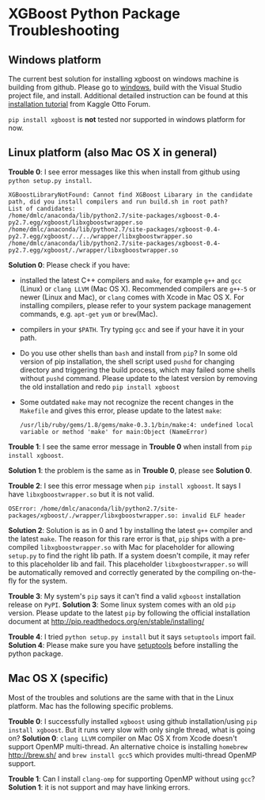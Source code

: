 XGBoost Python Package Troubleshooting
======================
Windows platform
------------
The current best solution for installing xgboost on windows machine is building from github. Please go to [windows](/windows/), build with the Visual Studio project file, and install. Additional detailed instruction can be found at this [installation tutorial](https://www.kaggle.com/c/otto-group-product-classification-challenge/forums/t/13043/run-xgboost-from-windows-and-python) from Kaggle Otto Forum.

`pip install xgboost` is **not** tested nor supported in windows platform for now. 

Linux platform (also Mac OS X in general)
------------
**Trouble 0**: I see error messages like this when install from github using `python setup.py install`.

    XGBoostLibraryNotFound: Cannot find XGBoost Libarary in the candidate path, did you install compilers and run build.sh in root path?
    List of candidates:
    /home/dmlc/anaconda/lib/python2.7/site-packages/xgboost-0.4-py2.7.egg/xgboost/libxgboostwrapper.so
    /home/dmlc/anaconda/lib/python2.7/site-packages/xgboost-0.4-py2.7.egg/xgboost/../../wrapper/libxgboostwrapper.so
    /home/dmlc/anaconda/lib/python2.7/site-packages/xgboost-0.4-py2.7.egg/xgboost/./wrapper/libxgboostwrapper.so

**Solution 0**: Please check if you have:

* installed the latest C++ compilers and `make`, for example `g++` and `gcc` (Linux) or `clang LLVM` (Mac OS X). Recommended compilers are `g++-5` or newer (Linux and Mac), or `clang` comes with Xcode in Mac OS X. For installing compilers, please refer to your system package management commands, e.g. `apt-get` `yum` or `brew`(Mac).
* compilers in your `$PATH`. Try typing `gcc` and see if your have it in your path.
* Do you use other shells than `bash` and install from `pip`? In some old version of pip installation, the shell script used `pushd` for changing directory and triggering the build process, which may failed some shells without `pushd` command. Please update to the latest version by removing the old installation and redo `pip install xgboost`
* Some outdated `make` may not recognize the recent changes in the `Makefile` and gives this error, please update to the latest `make`:

    `/usr/lib/ruby/gems/1.8/gems/make-0.3.1/bin/make:4: undefined local variable or method 'make' for main:Object (NameError)`    

**Trouble 1**: I see the same error message in **Trouble 0** when install from `pip install xgboost`.

**Solution 1**: the problem is the same as in **Trouble 0**, please see **Solution 0**.

**Trouble 2**: I see this error message when `pip install xgboost`. It says I have `libxgboostwrapper.so` but it is not valid.

    OSError: /home/dmlc/anaconda/lib/python2.7/site-packages/xgboost/./wrapper/libxgboostwrapper.so: invalid ELF header
   
**Solution 2**: Solution is as in 0 and 1 by installing the latest `g++` compiler and the latest `make`. The reason for this rare error is that, `pip` ships with a pre-compiled `libxgboostwrapper.so` with Mac for placeholder for allowing `setup.py` to find the right lib path. If a system doesn't compile, it may refer to this placeholder lib and fail. This placeholder `libxgboostwrapper.so` will be automatically removed and correctly generated by the compiling on-the-fly for the system.

**Trouble 3**: My system's `pip` says it can't find a valid `xgboost` installation release on `PyPI`.
**Solution 3**: Some linux system comes with an old `pip` version. Please update to the latest `pip` by following the official installation document at <http://pip.readthedocs.org/en/stable/installing/>

**Trouble 4**: I tried `python setup.py install` but it says `setuptools` import fail.
**Solution 4**: Please make sure you have [setuptools](https://pypi.python.org/pypi/setuptools) before installing the python package.

Mac OS X (specific)
------------
Most of the troubles and solutions are the same with that in the Linux platform. Mac has the following specific problems.

**Trouble 0**: I successfully installed `xgboost` using github installation/using `pip install xgboost`. But it runs very slow with only single thread, what is going on?
**Solution 0**: `clang LLVM` compiler on Mac OS X from Xcode doesn't support OpenMP multi-thread. An alternative choice is installing `homebrew` <http://brew.sh/> and `brew install gcc5` which provides multi-thread OpenMP support.

**Trouble 1**: Can I install `clang-omp` for supporting OpenMP without using `gcc`?
**Solution 1**: it is not support and may have linking errors.
